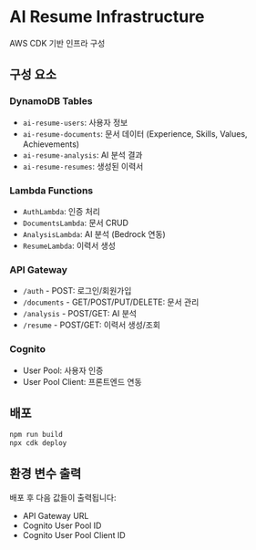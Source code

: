 # AI Resume Infrastructure

AWS CDK 기반 인프라 구성

## 구성 요소

### DynamoDB Tables
- `ai-resume-users`: 사용자 정보
- `ai-resume-documents`: 문서 데이터 (Experience, Skills, Values, Achievements)
- `ai-resume-analysis`: AI 분석 결과
- `ai-resume-resumes`: 생성된 이력서

### Lambda Functions
- `AuthLambda`: 인증 처리
- `DocumentsLambda`: 문서 CRUD
- `AnalysisLambda`: AI 분석 (Bedrock 연동)
- `ResumeLambda`: 이력서 생성

### API Gateway
- `/auth` - POST: 로그인/회원가입
- `/documents` - GET/POST/PUT/DELETE: 문서 관리
- `/analysis` - POST/GET: AI 분석
- `/resume` - POST/GET: 이력서 생성/조회

### Cognito
- User Pool: 사용자 인증
- User Pool Client: 프론트엔드 연동

## 배포

```bash
npm run build
npx cdk deploy
```

## 환경 변수 출력
배포 후 다음 값들이 출력됩니다:
- API Gateway URL
- Cognito User Pool ID
- Cognito User Pool Client ID